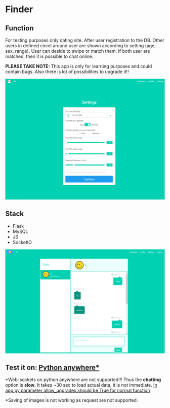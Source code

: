 # Finder
## Function
For testing purposes only dating site. After user registration to the DB. Other users in defined circel around user are shown according to setting (age, sex, range). User can deside to swipe or match them. If both user are matched, then it is possible to chat online.

__PLEASE TAKE NOTE:__ This app is only for learning purposes and could contain bugs. Also there is lot of possibilities to upgrade it!!

![Setting page where user can set up gender, age, range of circle and so on.](https://github.com/JiriSvacek/Finder/blob/master/pics/setting.PNG)
## Stack
* Flask
* MySQL
* JS
* SocketIO
  
![Matched page, where matched users can chat to each other](https://github.com/JiriSvacek/Finder/blob/master/pics/matched_chat.PNG)

## Test it on: [Python anywhere*](https://JiriSvacek.eu.pythonanywhere.com )

*Web-sockets on python anywhere are not supported!!! Thus the **chatting** option is **slow**. It takes ~30 sec to load actual data, it is not immediate. [In app.py parameter allow_upgrades should be True for normal function](https://github.com/JiriSvacek/Finder/blob/db825a9287312168a16b2372cebe9b1083dfc32a/app.py#L33)

*Saving of images is not working as request are not supported.

